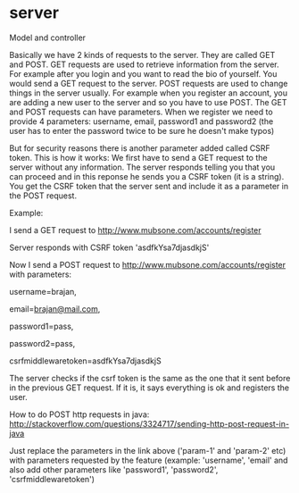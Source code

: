 # server
Model and controller

Basically we have 2 kinds of requests to the server. They are called GET and POST.
GET requests are used to retrieve information from the server. For example after you login and you want to read the bio of yourself. You would send a GET request to the server.
POST requests are used to change things in the server usually. For example when you register an account, you are adding a new user to the server and so you have to use POST.
The GET and POST requests can have parameters.
When we register we need to provide 4 parameters: username, email, password1 and password2 (the user has to enter the password twice to be sure he doesn't make typos)

But for security reasons there is another parameter added called CSRF token.
This is how it works:
We first have to send a GET request to the server without any information. The server responds telling you that you can proceed and in this reponse he sends you a CSRF token (it is a string). You get the CSRF token that the server sent
and include it as a parameter in the POST request.

Example:

I send a GET request to http://www.mubsone.com/accounts/register

Server responds with CSRF token 'asdfkYsa7djasdkjS'

Now I send a POST request to http://www.mubsone.com/accounts/register with parameters: 

username=brajan, 

email=brajan@mail.com, 

password1=pass, 

password2=pass, 

csrfmiddlewaretoken=asdfkYsa7djasdkjS

The server checks if the csrf token is the same as the one that it sent before in the previous GET request. If it is, it says everything is ok and registers the user.

How to do POST http requests in java: http://stackoverflow.com/questions/3324717/sending-http-post-request-in-java

Just replace the parameters in the link above ('param-1' and 'param-2' etc) with parameters requested by the feature (example: 'username', 'email' and also add other parameters like 'password1', 'password2', 'csrfmiddlewaretoken')
